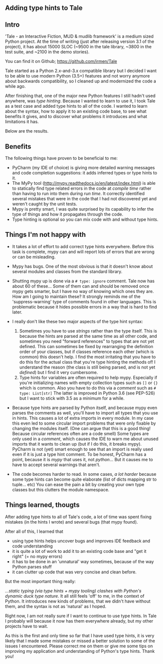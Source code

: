 Adding type hints to Tale
-------------------------

Intro
-----

'Tale - an Interactive Fiction, MUD & mudlib framework' is
a medium sized Python project. At the time of writing (just after 
releasing version 3.1 of the project), 
it has about 15000 SLOC (~9500 in the tale library, 
~3800 in the test suite, and ~2100 in the demo stories).

You can find it on Github; https://github.com/irmen/Tale

Tale started as a Python 2.x-and-3.x compatible library but I decided
I want to be able to use modern Python (3.5+) features and not worry
anymore about backwards compatibility, so I cleaned up and modernized the code a while ago.

After finishing that, one of the major new Python features I still hadn't used anywhere,
was _type hinting_. Because I wanted to learn to use it, I took Tale as
a test case and added type hints to all of the code.
I wanted to learn about the syntax,
how to apply it to an existing code base,
to see what benefits it gives,
and to discover what problems it introduces and what limitations it has.

Below are the results.


Benefits
--------

The following things have proven to be beneficial to me:

- PyCharm (my IDE of choice) is giving more detailed warning messages and code completion suggestions:
  it adds inferred types or type hints to it.
- The MyPy tool (http://mypy.readthedocs.io/en/latest/index.html) is able to statically find type related errors in the code 
  at _compile time_ rather than having to run into them during _run time_.
  It correctly identified several mistakes that were in the code that I had 
  not discovered yet and weren't caught by the unit tests.
- Mypy is pretty smart, I was quite surprised by its capability to infer
  the type of things and how it propagates through the code.
- Type hinting is optional so you can mix code with and without type hints.
 


Things I'm not happy with
-------------------------

- It takes a lot of effort to add correct type hints everywhere.
  Before this task is complete, mypy can and will report lots of
  errors that are wrong or can be misleading.

- Mypy has bugs. One of the most obvious is that it doesn't know about
  several modules and classes from the standard library.

- Shutting mypy up is done via a `# type: ignore` comment.
  Tale now has about 60 of these...
  Some of them can and should be removed once mypy gets smarter,
  but I have no way of knowing which ones they are. How am I going to maintain these?
  It strongly reminds me of the 'suppress-warning' type of comments found
  in other languages.  This is problematic because it hides possible errors
  in a way that is hard to find later.
  
- I really don't like these two major aspects of the type hint syntax:
    1. Sometimes you have to use _strings_ rather than the type itself.
       This is because the hints are parsed at the same time as all other code,
       and sometimes you need "forward references" to types that are not yet defined.
       This can sometimes be fixed by rearranging the definition order
       of your classes, but if classes reference each other (which is common)
       this doesn't help. I find the most irritating that you have to
       do this for the actual class that you're type hinting the methods of!
       I understand the reason (the class is still being parsed, and is not 
       yet _defined_) but I find it very cumbersome.     
    2. Type hints for variables are often required to help mypy. Especially
       if you're initializing names with empty collection types such as `[]` or `{}`
       which is common.  Also you have to do this via a _comment_ such as `# type: List[str]`
       The latter is improved in Python 3.6 (see PEP-526) but I want to 
       stick with 3.5 as a minimum for a while.
       
       
- Because type hints are parsed by Python itself, and because mypy 
  even parses the comments as well,
  you'll have to import all types that you use in hints. 
  This causes a lot of extra imports in every module.
  In my case this even led to some circular import problems that
  were only fixable by changing the modules itself. (One can argue
  that this is a good thing! Because circular references often
  are a code smell)
  Some types are only used in a _comment_, which 
  causes the IDE to warn me about unused imports that it wants to
  clean up (but if I do this, it breaks mypy). PyCharm is not (yet)
  smart enough to see that an import is really used even if it is just a type hint comment.
  To be honest, PyCharm has a point, because it is *mypy* that uses it, not *python*...
  But it causes me to have to accept several warnings that aren't.

- The code becomes harder to read. In some cases, _a lot harder_ because
  some type hints can become quite elaborate (list of dicts mapping str to tuple... etc)
  You can ease the pain a bit by creating your own type classes but
  this clutters the module namespace.



Things learned, thougts
-----------------------

After adding type hints to all of Tale's code, a lot of time
was spent fixing mistakes (in the hints I wrote) and several bugs (that mypy found).

After all of this, I learned that
- using type hints helps uncover bugs and improves IDE feedback and code understanding
- it is quite a lot of work to add it to an existing code base and "get it right" (= no mypy errors)
- it has to be done in an 'unnatural' way sometimes, because of the way Python parses stuff
- it can clutter up code that was very concise and clean before.


But the most important thing really:

_...static typing (via type hints + mypy tooling) clashes with Python's dynamic duck type nature._
It all still feels 'off' to me, in the context of Python. It introduces new kinds of problems, that we didn't have
without them, and the syntax is not as 'natural' as I hoped.

Right now, I am not really sure if I want to continue to use type hints.
In Tale I probably will because it now has them everywhere already, but 
my other projects have to wait.

As this is the first and only time so far that I have used type hints,
it is very likely that I made some mistakes or missed a better solution to 
some of the issues I encountered.
Please correct me on them or give me some tips on improving my application
and understanding of Python's type hints. Thank you!
